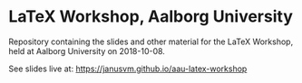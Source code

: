 # LaTeX Workshop, Aalborg University

Repository containing the slides and other material for the LaTeX Workshop, held at Aalborg University on 2018-10-08.

See slides live at: https://janusvm.github.io/aau-latex-workshop
